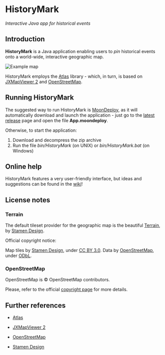 # HistoryMark

*Interactive Java app for historical events*


## Introduction


**HistoryMark** is a Java application enabling users to *pin* historical events onto a world-wide, interactive geographic map.


![Example map](https://github.com/giancosta86/HystoryMark/raw/master/screenshots/example.jpg "Interactive map shown by the app")


HistoryMark employs the [Atlas](https://github.com/giancosta86/HystoryMark) library - which, in turn, is based on [JXMapViewer 2](https://github.com/msteiger/jxmapviewer2) and [OpenStreetMap](https://openstreetmap.org/).


## Running HistoryMark

The suggested way to run HistoryMark is [MoonDeploy](https://github.com/giancosta86/moondeploy), as it will automatically download and launch the application - just go to the [latest release](https://github.com/giancosta86/HistoryMark/releases/latest) page and open the file **App.moondeploy**.

Otherwise, to start the application:
1. Download and decompress the zip archive
2. Run the file *bin/HistoryMark* (on UNIX) or *bin/HistoryMark.bat* (on Windows)


## Online help

HistoryMark features a very user-friendly interface, but ideas and suggestions can be found in the [wiki](https://github.com/giancosta86/HistoryMark/wiki)!


## License notes

### Terrain

The default tileset provider for the geographic map is the beautiful [Terrain](maps.stamen.com/#terrain), by [Stamen Design](https://stamen.com/).

Official copyright notice:

Map tiles by [Stamen Design](https://stamen.com/), under [CC BY 3.0](http://creativecommons.org/licenses/by/3.0). Data by [OpenStreetMap](http://openstreetmap.org), under [ODbL](http://www.openstreetmap.org/copyright).


### OpenStreetMap

OpenStreetMap is © OpenStreetMap contributors.

Please, refer to the official [copyright page](https://www.openstreetmap.org/copyright) for more details.



## Further references

* [Atlas](https://github.com/giancosta86/HystoryMark)

* [JXMapViewer 2](https://github.com/msteiger/jxmapviewer2)

* [OpenStreetMap](https://openstreetmap.org/)

* [Stamen Design](https://stamen.com/)